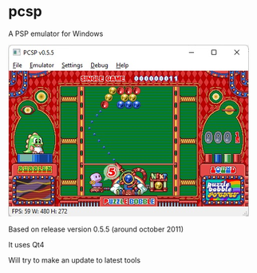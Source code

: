 # pcsp
A PSP emulator for Windows

![Alt text](https://github.com/georgemoralis/pcsp/blob/master/screenshots/PuzzleBobble.jpg "puzzle bobble")

Based on release version 0.5.5 (around october 2011)

It uses Qt4

Will try to make an update to latest tools
